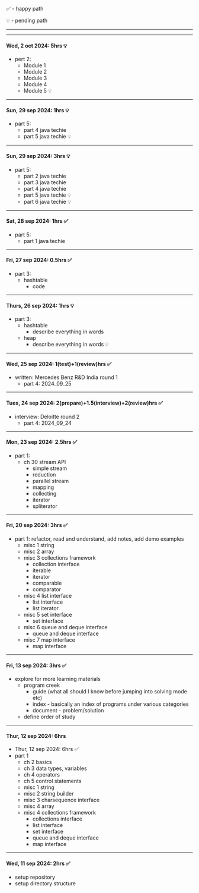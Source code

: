 ✅ - happy path

💡 - pending path

------------------------------------------------------

------------------------------------------------------

#### Wed, 2 oct 2024: 5hrs 💡
- pert 2:
  - Module 1
  - Module 2
  - Module 3
  - Module 4
  - Module 5 💡
------------------------------------------------------

#### Sun, 29 sep 2024: 1hrs 💡
- part 5:
  - part 4 java techie
  - part 5 java techie 💡
------------------------------------------------------

#### Sun, 29 sep 2024: 3hrs 💡
- part 5:
  - part 2 java techie
  - part 3 java techie
  - part 4 java techie
  - part 5 java techie 💡
  - part 6 java techie 💡

------------------------------------------------------

#### Sat, 28 sep 2024: 1hrs ✅
- part 5:
  - part 1 java techie

------------------------------------------------------

#### Fri, 27 sep 2024: 0.5hrs ✅
- part 3:
  - hashtable
    - code

------------------------------------------------------

#### Thurs, 26 sep 2024: 1hrs 💡
- part 3:
  - hashtable
    - describe everything in words
  - heap
    - describe everything in words 💡

------------------------------------------------------

#### Wed, 25 sep 2024: 1(test)+1(review)hrs ✅
- written: Mercedes Benz R&D India round 1
  - part 4: 2024_09_25
------------------------------------------------------

#### Tues, 24 sep 2024: 2(prepare)+1.5(interview)+2(review)hrs ✅
- interview: Deloitte round 2
  - part 4: 2024_09_24

------------------------------------------------------

#### Mon, 23 sep 2024: 2.5hrs ✅
- part 1:
  - ch 30 stream API
    - simple stream
    - reduction
    - parallel stream
    - mapping
    - collecting
    - iterator
    - spliterator

------------------------------------------------------
#### Fri, 20 sep 2024: 3hrs ✅
- part 1: refactor, read and understand, add notes, add demo examples
  - misc 1 string
  - misc 2 array
  - misc 3 collections framework
    - collection interface
    - iterable
    - iterator
    - comparable
    - comparator
  - misc 4 list interface
    - list interface
    - list iterator
  - misc 5 set interface
    - set interface
  - misc 6 queue and deque interface
    - queue and deque interface
  - misc 7 map interface
    - map interface

------------------------------------------------------
#### Fri, 13 sep 2024: 3hrs ✅
- explore for more learning materials
    - program creek
        - guide (what all should I know before jumping into solving mode etc)
        - index - basically an index of programs under various categories
        - document - problem/solution
    - define order of study

------------------------------------------------------
#### Thur, 12 sep 2024: 6hrs 
- Thur, 12 sep 2024: 6hrs ✅
- part 1
    - ch 2 basics
    - ch 3 data types, variables
    - ch 4 operators
    - ch 5 control statements
    - misc 1 string
    - misc 2 string builder
    - misc 3 charsequence interface
    - misc 4 array
    - misc 4 collections framework
        - collections interface
        - list interface
        - set interface
        - queue and deque interface
        - map interface
------------------------------------------------------
#### Wed, 11 sep 2024: 2hrs ✅
- setup repository
- setup directory structure
